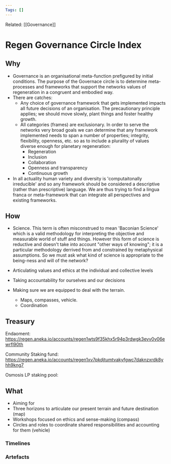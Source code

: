 ```yaml
---
Tags: []
---
```

Related: [[Governance]]
# Regen Governance Circle Index

## Why
- Governance is an organisational meta-function prefigured by initial conditions. The purpose of the Governace circle is to determine meta-processes and frameworks that support the networks values of regeneration in a congruent and embodied way. 
- There are catches:
	- Any choice of governance framework that gets implemented impacts all future decisions of an organisation. The precautionary principle applies; we should move slowly, plant things and foster healthy growth.
	- All categories (frames) are exclusionary. In order to serve the networks very broad goals we can determine that any framework implemented needs to span a number of properties; integrity, flexibility, openness, etc. so as to include a plurality of values diverse enough for planetary regeneration:
		- Regeneration
		- Inclusion
		- Collaboration
		- Openness and transparency
		- Continuous growth
- In all actuality human variety and diversity is 'computaitonally irreducible' and so any framework should be considered a descriptive (rather than prescriptive) language. We are thus trying to find a lingua franca or meta-framework that can integrate all perspectives and existing frameworks. 
 
## How
- Science. This term is often misconstrued to mean 'Baconian Science' which is a valid methodology for interpreting the objective and measurable world of stuff and things. However this form of science is reductive and doesn't take into account "other ways of knowing"; it is a particular methodology derrived from and constrained by metaphysical assumptions. So we must ask what kind of science is appropriate to the being-ness and will of the network? 


- Articulating values and ethics at the individual and collective levels
- Taking accountability for ourselves and our decisions
- Making sure we are equipped to deal with the terrain. 
	- Maps, compasses, vehicle. 
	- Coordination



## Treasury

Endaoment:
https://regen.aneka.io/accounts/regen1wts9f35khx5r94p3rdwgk3evv0v06ewrfl90th


Community Staking fund:
https://regen.aneka.io/accounts/regen1xv7pkdjtumtvakyfgwc7daknzxrdk8yhh9kng7

Osmosis LP staking pool:

## What 
- Aiming for 
- Three horizons to articulate our present terrain and future destination (map)
- Workshops focused on ethics and sense-making (compass)
- Circles and roles to coordinate shared responsibilities and accounting for them (vehicle)




### Timelines
### Artefacts